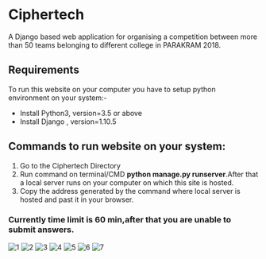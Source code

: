 # Ciphertech
A Django based web application for organising a competition between more than 50 teams belonging to different college in PARAKRAM 2018.


<h2>Requirements</h2>
  To run this website on your computer you have to setup python environment on your system:-
  <ul>
  <li> Install Python3, version=3.5 or above </li>
  <li>Install Django , version=1.10.5</li>
  </ul>
 <h2>Commands to run website on your system:</h2>
   <ol>
  <li> Go to the Ciphertech Directory </li>
  <li>Run command on terminal/CMD <strong><span>python manage.py runserver</span></strong>.After that a local server runs on your computer on which this site is hosted.</li>
  <li>Copy the address generated by the command where local server is hosted and past it in your browser.</li>
  </ol>
  <h3>Currently time limit is 60 min,after that you are unable to submit answers.</h3>
  
![1](https://user-images.githubusercontent.com/30490269/39091346-08570790-4610-11e8-9b00-75312686272c.png)
![2](https://user-images.githubusercontent.com/30490269/39091347-089d8f44-4610-11e8-987f-0cd8482dbbd0.png)
![3](https://user-images.githubusercontent.com/30490269/39091348-08c8d5aa-4610-11e8-83aa-20c4ecbaf170.png)
![4](https://user-images.githubusercontent.com/30490269/39091349-08f507ba-4610-11e8-8aa1-d0c3112ad30e.png)
![5](https://user-images.githubusercontent.com/30490269/39091350-0921eb7c-4610-11e8-989f-ee26b01df0d6.png)
![6](https://user-images.githubusercontent.com/30490269/39091351-09651d98-4610-11e8-881d-da36a664d310.png)
![7](https://user-images.githubusercontent.com/30490269/39091352-09b6a79e-4610-11e8-9418-41101c3b46ba.png)

